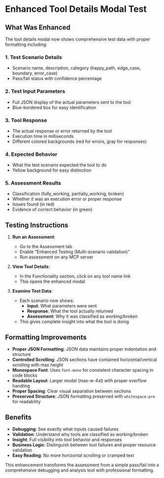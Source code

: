 # Enhanced Tool Details Modal Test

## What Was Enhanced

The tool details modal now shows comprehensive test data with proper formatting including:

### 1. **Test Scenario Details**

- Scenario name, description, category (happy_path, edge_case, boundary, error_case)
- Pass/fail status with confidence percentage

### 2. **Test Input Parameters**

- Full JSON display of the actual parameters sent to the tool
- Blue-bordered box for easy identification

### 3. **Tool Response**

- The actual response or error returned by the tool
- Execution time in milliseconds
- Different colored backgrounds (red for errors, gray for responses)

### 4. **Expected Behavior**

- What the test scenario expected the tool to do
- Yellow background for easy distinction

### 5. **Assessment Results**

- Classification (fully_working, partially_working, broken)
- Whether it was an execution error or proper response
- Issues found (in red)
- Evidence of correct behavior (in green)

## Testing Instructions

1. **Run an Assessment**:
   - Go to the Assessment tab
   - Enable "Enhanced Testing (Multi-scenario validation)"
   - Run assessment on any MCP server

2. **View Tool Details**:
   - In the Functionality section, click on any tool name link
   - This opens the enhanced modal

3. **Examine Test Data**:
   - Each scenario now shows:
     - **Input**: What parameters were sent
     - **Response**: What the tool actually returned
     - **Assessment**: Why it was classified as working/broken
   - This gives complete insight into what the tool is doing

## Formatting Improvements

- **Proper JSON Formatting**: JSON data maintains proper indentation and structure
- **Controlled Scrolling**: JSON sections have contained horizontal/vertical scrolling with max height
- **Monospace Font**: Uses `font-mono` for consistent character spacing in code blocks
- **Readable Layout**: Larger modal (max-w-4xl) with proper overflow handling
- **Proper Spacing**: Clear visual separation between sections
- **Preserved Structure**: JSON formatting preserved with `whitespace-pre` for readability

## Benefits

- **Debugging**: See exactly what inputs caused failures
- **Validation**: Understand why tools are classified as working/broken
- **Insight**: Full visibility into tool behavior and responses
- **Business Logic**: Distinguish between tool failures and proper resource validation
- **Easy Reading**: No more horizontal scrolling or cramped text

This enhancement transforms the assessment from a simple pass/fail into a comprehensive debugging and analysis tool with professional formatting.
